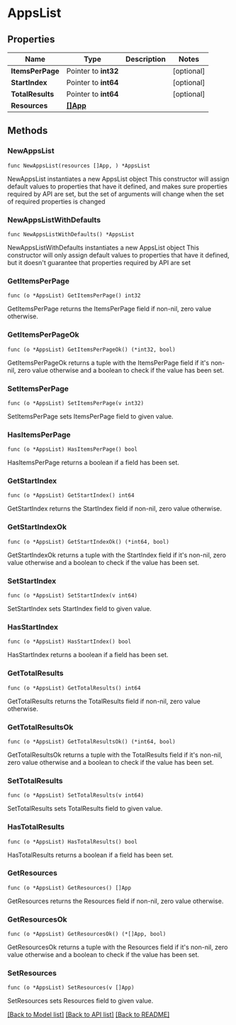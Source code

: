 # AppsList

## Properties

Name | Type | Description | Notes
------------ | ------------- | ------------- | -------------
**ItemsPerPage** | Pointer to **int32** |  | [optional] 
**StartIndex** | Pointer to **int64** |  | [optional] 
**TotalResults** | Pointer to **int64** |  | [optional] 
**Resources** | [**[]App**](App.md) |  | 

## Methods

### NewAppsList

`func NewAppsList(resources []App, ) *AppsList`

NewAppsList instantiates a new AppsList object
This constructor will assign default values to properties that have it defined,
and makes sure properties required by API are set, but the set of arguments
will change when the set of required properties is changed

### NewAppsListWithDefaults

`func NewAppsListWithDefaults() *AppsList`

NewAppsListWithDefaults instantiates a new AppsList object
This constructor will only assign default values to properties that have it defined,
but it doesn't guarantee that properties required by API are set

### GetItemsPerPage

`func (o *AppsList) GetItemsPerPage() int32`

GetItemsPerPage returns the ItemsPerPage field if non-nil, zero value otherwise.

### GetItemsPerPageOk

`func (o *AppsList) GetItemsPerPageOk() (*int32, bool)`

GetItemsPerPageOk returns a tuple with the ItemsPerPage field if it's non-nil, zero value otherwise
and a boolean to check if the value has been set.

### SetItemsPerPage

`func (o *AppsList) SetItemsPerPage(v int32)`

SetItemsPerPage sets ItemsPerPage field to given value.

### HasItemsPerPage

`func (o *AppsList) HasItemsPerPage() bool`

HasItemsPerPage returns a boolean if a field has been set.

### GetStartIndex

`func (o *AppsList) GetStartIndex() int64`

GetStartIndex returns the StartIndex field if non-nil, zero value otherwise.

### GetStartIndexOk

`func (o *AppsList) GetStartIndexOk() (*int64, bool)`

GetStartIndexOk returns a tuple with the StartIndex field if it's non-nil, zero value otherwise
and a boolean to check if the value has been set.

### SetStartIndex

`func (o *AppsList) SetStartIndex(v int64)`

SetStartIndex sets StartIndex field to given value.

### HasStartIndex

`func (o *AppsList) HasStartIndex() bool`

HasStartIndex returns a boolean if a field has been set.

### GetTotalResults

`func (o *AppsList) GetTotalResults() int64`

GetTotalResults returns the TotalResults field if non-nil, zero value otherwise.

### GetTotalResultsOk

`func (o *AppsList) GetTotalResultsOk() (*int64, bool)`

GetTotalResultsOk returns a tuple with the TotalResults field if it's non-nil, zero value otherwise
and a boolean to check if the value has been set.

### SetTotalResults

`func (o *AppsList) SetTotalResults(v int64)`

SetTotalResults sets TotalResults field to given value.

### HasTotalResults

`func (o *AppsList) HasTotalResults() bool`

HasTotalResults returns a boolean if a field has been set.

### GetResources

`func (o *AppsList) GetResources() []App`

GetResources returns the Resources field if non-nil, zero value otherwise.

### GetResourcesOk

`func (o *AppsList) GetResourcesOk() (*[]App, bool)`

GetResourcesOk returns a tuple with the Resources field if it's non-nil, zero value otherwise
and a boolean to check if the value has been set.

### SetResources

`func (o *AppsList) SetResources(v []App)`

SetResources sets Resources field to given value.



[[Back to Model list]](../README.md#documentation-for-models) [[Back to API list]](../README.md#documentation-for-api-endpoints) [[Back to README]](../README.md)


